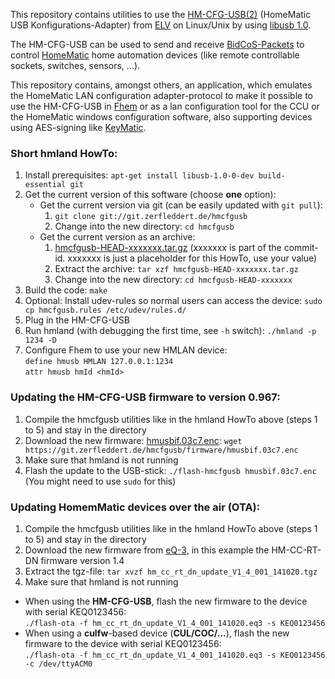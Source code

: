 This repository contains utilities to use the [HM-CFG-USB(2)](http://www.elv.de/homematic-usb-konfigurations-adapter-1.html) (HomeMatic USB Konfigurations-Adapter) from [ELV](http://www.elv.de/) on Linux/Unix by using [libusb 1.0](http://www.libusb.org/).

The HM-CFG-USB can be used to send and receive [BidCoS-Packets](http://homegear.eu/index.php/BidCoS%C2%AE_Packets) to control [HomeMatic](http://www.homematic.com/) home automation devices (like remote controllable sockets, switches, sensors, ...).

This repository contains, amongst others, an application, which emulates the HomeMatic LAN configuration adapter-protocol to make it possible to use the HM-CFG-USB in [Fhem](http://fhem.de/) or as a lan configuration tool for the CCU or the HomeMatic windows configuration software, also supporting devices using AES-signing like [KeyMatic](http://www.elv.de/homematic-funk-tuerschlossantrieb-keymatic-silber-inkl-funk-handsender.html).

### Short hmland HowTo: ###

1.  Install prerequisites: `apt-get install libusb-1.0-0-dev build-essential git`
2.  Get the current version of this software (choose **one** option):
    *   Get the current version via git (can be easily updated with `git pull`):
        1.  `git clone git://git.zerfleddert.de/hmcfgusb`
        2.  Change into the new directory: `cd hmcfgusb`
    *   Get the current version as an archive:
        1.  [hmcfgusb-HEAD-xxxxxxx.tar.gz](https://git.zerfleddert.de/cgi-bin/gitweb.cgi/hmcfgusb/snapshot/HEAD.tar.gz) (xxxxxxx is part of the commit-id. xxxxxxx is just a placeholder for this HowTo, use your value)
        2.  Extract the archive: `tar xzf hmcfgusb-HEAD-xxxxxxx.tar.gz`
        3.  Change into the new directory: `cd hmcfgusb-HEAD-xxxxxxx`
3.  Build the code: `make`
4.  Optional: Install udev-rules so normal users can access the device: `sudo cp hmcfgusb.rules /etc/udev/rules.d/`
5.  Plug in the HM-CFG-USB
6.  Run hmland (with debugging the first time, see `-h` switch): `./hmland -p 1234 -D`
7.  Configure Fhem to use your new HMLAN device:  
    ``define hmusb HMLAN 127.0.0.1:1234``  
    ``attr hmusb hmId <hmId>``

### Updating the HM-CFG-USB firmware to version 0.967: ###

1.  Compile the hmcfgusb utilities like in the hmland HowTo above (steps 1 to 5) and stay in the directory
2.  Download the new firmware: [hmusbif.03c7.enc](https://git.zerfleddert.de/hmcfgusb/firmware/hmusbif.03c7.enc): `wget https://git.zerfleddert.de/hmcfgusb/firmware/hmusbif.03c7.enc`
3.  Make sure that hmland is not running
4.  Flash the update to the USB-stick: `./flash-hmcfgusb hmusbif.03c7.enc` (You might need to use `sudo` for this)

### Updating HomemMatic devices over the air (OTA): ###

1.  Compile the hmcfgusb utilities like in the hmland HowTo above (steps 1 to 5) and stay in the directory
2.  Download the new firmware from [eQ-3](http://www.eq-3.de/downloads.html), in this example the HM-CC-RT-DN firmware version 1.4
3.  Extract the tgz-file: `tar xvzf hm_cc_rt_dn_update_V1_4_001_141020.tgz`
4.  Make sure that hmland is not running
*   When using the **HM-CFG-USB**, flash the new firmware to the device with serial KEQ0123456:  
     `./flash-ota -f hm_cc_rt_dn_update_V1_4_001_141020.eq3 -s KEQ0123456`
*   When using a **culfw**-based device (**CUL/COC/...**), flash the new firmware to the device with serial KEQ0123456:  
     `./flash-ota -f hm_cc_rt_dn_update_V1_4_001_141020.eq3 -s KEQ0123456 -c /dev/ttyACM0`
